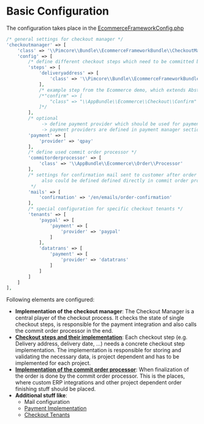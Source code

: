 # Basic Configuration

The configuration takes place in the [EcommerceFrameworkConfig.php](https://github.com/pimcore/pimcore/blob/master/pimcore/lib/Pimcore/Bundle/EcommerceFrameworkBundle/install/EcommerceFrameworkConfig_sample.php#L83-L83)
```php
/* general settings for checkout manager */
'checkoutmanager' => [
    'class' => '\\Pimcore\\Bundle\\EcommerceFrameworkBundle\\CheckoutManager\\CheckoutManager',
    'config' => [
        /* define different checkout steps which need to be committed before commit of order is possible */
        'steps' => [
            'deliveryaddress' => [
                'class' => '\\Pimcore\\Bundle\\EcommerceFrameworkBundle\\CheckoutManager\\DeliveryAddress'
            ],
            /* example step from the Ecommerce demo, which extends AbstractStep */
            /*"confirm" => [
                "class" => "\\AppBundle\\Ecommerce\\Checkout\\Confirm"
            ]*/
        ],
        /* optional
             -> define payment provider which should be used for payment.
             -> payment providers are defined in payment manager section. */
        'payment' => [
            'provider' => 'qpay'
        ],
        /* define used commit order processor */
        'commitorderprocessor' => [
            'class' => '\\AppBundle\\Ecommerce\\Order\\Processor'
        ],
        /* settings for confirmation mail sent to customer after order is finished.
             also could be defined defined directly in commit order processor (e.g. when different languages are necessary)
         */
        'mails' => [
            'confirmation' => '/en/emails/order-confirmation'
        ],
        /* special configuration for specific checkout tenants */
        'tenants' => [
            'paypal' => [
                'payment' => [
                    'provider' => 'paypal'
                ]
            ],
            'datatrans' => [
                'payment' => [
                    'provider' => 'datatrans'
                ]
            ]
        ]
    ]
],
```

Following elements are configured: 
* **Implementation of the checkout manager**: The Checkout Manager is a central player of the checkout process. It checks 
  the state of single checkout steps, is responsible for the payment integration and also calls the commit order 
  processor in the end. 
* [**Checkout steps and their implementation**](./03_Checkout_Steps.md): Each checkout step (e.g. Delivery address, 
  delivery date, ...) needs a concrete checkout step implementation. The implementation is responsible for storing 
  and validating the necessary data, is project dependent and has to be implemented for each project. 
* [**Implementation of the commit order processor**](./05_Committing_Orders.md): When finalization of the order is 
   done by the commit order processor. This is the places, where custom ERP integrations and other project dependent 
   order finishing stuff should be placed. 
* **Additional stuff like**: 
   * Mail configuration
   * [Payment Implementation](./07_Integrating_Payment.md)
   * [Checkout Tenants](./09_Checkout_Tenants.md)